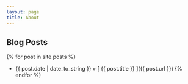 ---layout: pagetitle: About---## Blog Posts{% for post in site.posts %}  * {{ post.date | date_to_string }} &raquo; [ {{ post.title }} ]({{ post.url }}){% endfor %}